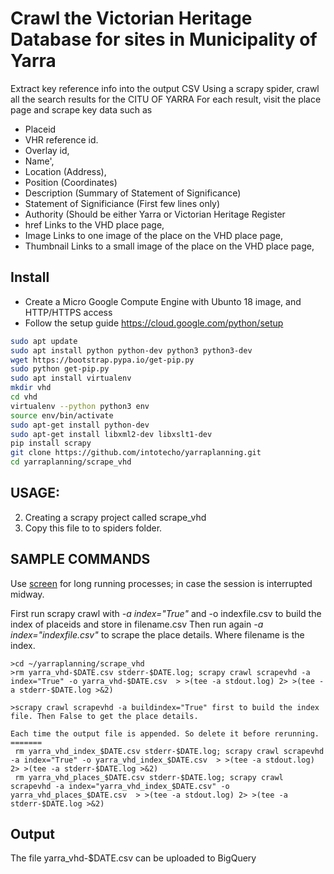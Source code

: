 # Crawl the Victorian Heritage Database for sites in Municipality of Yarra
Extract key reference info into the output CSV
Using a scrapy spider, crawl all the search results for the CITU OF YARRA
For each result, visit the place page and scrape key data such as 
- Placeid
- VHR reference id.
- Overlay id,
- Name',
- Location (Address),
- Position (Coordinates)
- Description (Summary of Statement of Significance)
- Statement of Significiance (First few lines only)
- Authority (Should be either Yarra or Victorian Heritage Register
- href  Links to the VHD place page,
- Image Links to one image of the place on the VHD place page,
- Thumbnail Links to a small image of the place on the VHD place page,


## Install
- Create a Micro Google Compute Engine with Ubunto 18 image, and HTTP/HTTPS access
- Follow the setup guide  https://cloud.google.com/python/setup

```bash
sudo apt update
sudo apt install python python-dev python3 python3-dev
wget https://bootstrap.pypa.io/get-pip.py
sudo python get-pip.py
sudo apt install virtualenv
mkdir vhd
cd vhd
virtualenv --python python3 env
source env/bin/activate
sudo apt-get install python-dev
sudo apt-get install libxml2-dev libxslt1-dev
pip install scrapy
git clone https://github.com/intotecho/yarraplanning.git
cd yarraplanning/scrape_vhd
```

## USAGE:
2. Creating a scrapy project called scrape_vhd
3. Copy this file to to spiders folder.

## SAMPLE COMMANDS
Use [screen](https://gist.github.com/jctosta/af918e1618682638aa82) for long running processes; in case the session is interrupted midway.

First run scrapy crawl with  *-a index="True"* and -o indexfile.csv to build the index of placeids and store in filename.csv
Then run again *-a index="indexfile.csv"* to scrape the place details. Where filename is the index.
```
>cd ~/yarraplanning/scrape_vhd
>rm yarra_vhd-$DATE.csv stderr-$DATE.log; scrapy crawl scrapevhd -a index="True" -o yarra_vhd-$DATE.csv  > >(tee -a stdout.log) 2> >(tee -a stderr-$DATE.log >&2)

>scrapy crawl scrapevhd -a buildindex="True" first to build the index file. Then False to get the place details.

Each time the output file is appended. So delete it before rerunning.
=======
 rm yarra_vhd_index_$DATE.csv stderr-$DATE.log; scrapy crawl scrapevhd -a index="True" -o yarra_vhd_index_$DATE.csv  > >(tee -a stdout.log) 2> >(tee -a stderr-$DATE.log >&2)
 rm yarra_vhd_places_$DATE.csv stderr-$DATE.log; scrapy crawl scrapevhd -a index="yarra_vhd_index_$DATE.csv" -o yarra_vhd_places_$DATE.csv  > >(tee -a stdout.log) 2> >(tee -a stderr-$DATE.log >&2)
```
## Output
The file yarra_vhd-$DATE.csv can be uploaded to BigQuery
